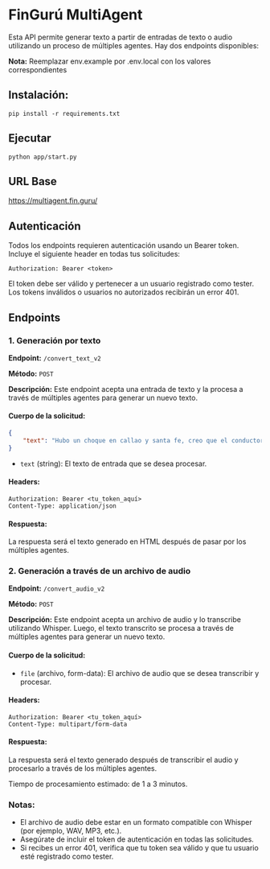 # FinGurú MultiAgent

Esta API permite generar texto a partir de entradas de texto o audio utilizando un proceso de múltiples agentes. Hay dos endpoints disponibles:

**Nota:** Reemplazar env.example por .env.local con los valores correspondientes

## Instalación:
```
pip install -r requirements.txt
```

## Ejecutar
```
python app/start.py
```

## URL Base
https://multiagent.fin.guru/

## Autenticación

Todos los endpoints requieren autenticación usando un Bearer token. Incluye el siguiente header en todas tus solicitudes:

```
Authorization: Bearer <token>
```

El token debe ser válido y pertenecer a un usuario registrado como tester. Los tokens inválidos o usuarios no autorizados recibirán un error 401.

## Endpoints

### 1. Generación por texto

**Endpoint:** `/convert_text_v2`

**Método:** `POST`

**Descripción:** Este endpoint acepta una entrada de texto y la procesa a través de múltiples agentes para generar un nuevo texto.

#### Cuerpo de la solicitud:

```json
{
    "text": "Hubo un choque en callao y santa fe, creo que el conductor estaba ebrio, no hubo muertos, ni heridos"
}
```

- `text` (string): El texto de entrada que se desea procesar.

#### Headers:
```
Authorization: Bearer <tu_token_aquí>
Content-Type: application/json
```

#### Respuesta:
La respuesta será el texto generado en HTML después de pasar por los múltiples agentes.

### 2. Generación a través de un archivo de audio

**Endpoint:** `/convert_audio_v2`

**Método:** `POST`

**Descripción:** Este endpoint acepta un archivo de audio y lo transcribe utilizando Whisper. Luego, el texto transcrito se procesa a través de múltiples agentes para generar un nuevo texto.

#### Cuerpo de la solicitud:

- `file` (archivo, form-data): El archivo de audio que se desea transcribir y procesar.

#### Headers:
```
Authorization: Bearer <tu_token_aquí>
Content-Type: multipart/form-data
```

#### Respuesta:
La respuesta será el texto generado después de transcribir el audio y procesarlo a través de los múltiples agentes.

Tiempo de procesamiento estimado: de 1 a 3 minutos.

### Notas:
- El archivo de audio debe estar en un formato compatible con Whisper (por ejemplo, WAV, MP3, etc.).
- Asegúrate de incluir el token de autenticación en todas las solicitudes.
- Si recibes un error 401, verifica que tu token sea válido y que tu usuario esté registrado como tester.
